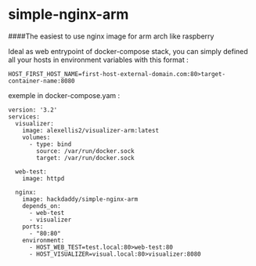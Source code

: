 # simple-nginx-arm

####The easiest to use nginx image for arm arch like raspberry

Ideal as web entrypoint of docker-compose stack, you can simply defined all your hosts in environment variables with this format :

```
HOST_FIRST_HOST_NAME=first-host-external-domain.com:80>target-container-name:8080
```

exemple in docker-compose.yam :

```
version: '3.2'
services:
  visualizer:
    image: alexellis2/visualizer-arm:latest
    volumes:
      - type: bind
        source: /var/run/docker.sock
        target: /var/run/docker.sock

  web-test:
    image: httpd

  nginx:
    image: hackdaddy/simple-nginx-arm
    depends_on:
      - web-test
      - visualizer
    ports:
      - "80:80"
    environment:
      - HOST_WEB_TEST=test.local:80>web-test:80
      - HOST_VISUALIZER=visual.local:80>visualizer:8080
```